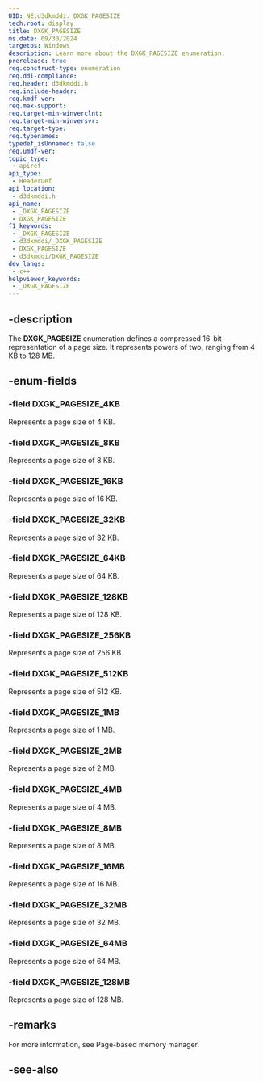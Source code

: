 ```yaml
---
UID: NE:d3dkmddi._DXGK_PAGESIZE
tech.root: display
title: DXGK_PAGESIZE
ms.date: 09/30/2024
targetos: Windows
description: Learn more about the DXGK_PAGESIZE enumeration.
prerelease: true
req.construct-type: enumeration
req.ddi-compliance: 
req.header: d3dkmddi.h
req.include-header: 
req.kmdf-ver: 
req.max-support: 
req.target-min-winverclnt: 
req.target-min-winversvr: 
req.target-type: 
req.typenames: 
typedef_isUnnamed: false
req.umdf-ver: 
topic_type:
 - apiref
api_type:
 - HeaderDef
api_location:
 - d3dkmddi.h
api_name:
 - _DXGK_PAGESIZE
 - DXGK_PAGESIZE
f1_keywords:
 - _DXGK_PAGESIZE
 - d3dkmddi/_DXGK_PAGESIZE
 - DXGK_PAGESIZE
 - d3dkmddi/DXGK_PAGESIZE
dev_langs:
 - c++
helpviewer_keywords:
 - _DXGK_PAGESIZE
---
```


## -description

The **DXGK_PAGESIZE** enumeration defines a compressed 16-bit representation of a page size. It represents powers of two, ranging from 4 KB to 128 MB.

## -enum-fields

### -field DXGK_PAGESIZE_4KB

Represents a page size of 4 KB.

### -field DXGK_PAGESIZE_8KB

Represents a page size of 8 KB.

### -field DXGK_PAGESIZE_16KB

Represents a page size of 16 KB.

### -field DXGK_PAGESIZE_32KB

Represents a page size of 32 KB.

### -field DXGK_PAGESIZE_64KB

Represents a page size of 64 KB.

### -field DXGK_PAGESIZE_128KB

Represents a page size of 128 KB.

### -field DXGK_PAGESIZE_256KB

Represents a page size of 256 KB.

### -field DXGK_PAGESIZE_512KB

Represents a page size of 512 KB.

### -field DXGK_PAGESIZE_1MB

Represents a page size of 1 MB.

### -field DXGK_PAGESIZE_2MB

Represents a page size of 2 MB.

### -field DXGK_PAGESIZE_4MB

Represents a page size of 4 MB.

### -field DXGK_PAGESIZE_8MB

Represents a page size of 8 MB.

### -field DXGK_PAGESIZE_16MB

Represents a page size of 16 MB.

### -field DXGK_PAGESIZE_32MB

Represents a page size of 32 MB.

### -field DXGK_PAGESIZE_64MB

Represents a page size of 64 MB.

### -field DXGK_PAGESIZE_128MB

Represents a page size of 128 MB.

## -remarks

For more information, see Page-based memory manager.

## -see-also
